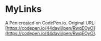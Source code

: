 # MyLinks

A Pen created on CodePen.io. Original URL: [https://codepen.io/44davii/pen/RwqEOyO](https://codepen.io/44davii/pen/RwqEOyO).

